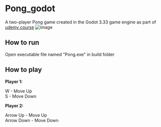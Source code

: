 # Pong_godot
A two-player Pong game created in the Godot 3.33 game engine as part of [udemy course](https://www.udemy.com/course/godot-beginner-course/?couponCode=UPGRADE02223)
![image](https://github.com/user-attachments/assets/10d550eb-7ea7-486b-97b6-754b38a63748)

<h2>How to run</h2>
Open executable file named "Pong.exe" in build folder

<h2>How to play</h2>

**Player 1:**

W - Move Up  
S - Move Down  

**Player 2:**

Arrow Up - Move Up  
Arrow Down - Move Down
